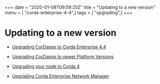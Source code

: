 +++
date = "2020-01-08T09:59:25Z"
title = "Updating to a new version"
menu = [ "corda-enterprise-4-4",]
tags = [ "upgrading",]
+++


# Updating to a new version


* [Upgrading CorDapps to Corda Enterprise 4.4](app-upgrade-notes-enterprise.md)

* [Upgrading CorDapps to newer Platform Versions](app-upgrade-notes.md)

* [Upgrading your node to Corda 4](node-upgrade-notes.md)

* [Upgrading Corda Enterprise Network Manager](cenm-upgrade-notes.md)



